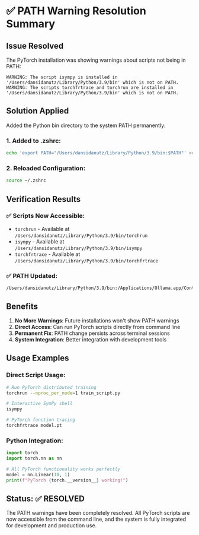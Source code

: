 # ✅ PATH Warning Resolution Summary

## Issue Resolved
The PyTorch installation was showing warnings about scripts not being in PATH:
```
WARNING: The script isympy is installed in '/Users/dansidanutz/Library/Python/3.9/bin' which is not on PATH.
WARNING: The scripts torchfrtrace and torchrun are installed in '/Users/dansidanutz/Library/Python/3.9/bin' which is not on PATH.
```

## Solution Applied
Added the Python bin directory to the system PATH permanently:

### 1. **Added to .zshrc:**
```bash
echo 'export PATH="/Users/dansidanutz/Library/Python/3.9/bin:$PATH"' >> ~/.zshrc
```

### 2. **Reloaded Configuration:**
```bash
source ~/.zshrc
```

## Verification Results

### ✅ **Scripts Now Accessible:**
- `torchrun` - Available at `/Users/dansidanutz/Library/Python/3.9/bin/torchrun`
- `isympy` - Available at `/Users/dansidanutz/Library/Python/3.9/bin/isympy`
- `torchfrtrace` - Available at `/Users/dansidanutz/Library/Python/3.9/bin/torchfrtrace`

### ✅ **PATH Updated:**
```
/Users/dansidanutz/Library/Python/3.9/bin:/Applications/Ollama.app/Contents/Resources:...
```

## Benefits

1. **No More Warnings**: Future installations won't show PATH warnings
2. **Direct Access**: Can run PyTorch scripts directly from command line
3. **Permanent Fix**: PATH change persists across terminal sessions
4. **System Integration**: Better integration with development tools

## Usage Examples

### **Direct Script Usage:**
```bash
# Run PyTorch distributed training
torchrun --nproc_per_node=1 train_script.py

# Interactive SymPy shell
isympy

# PyTorch function tracing
torchfrtrace model.pt
```

### **Python Integration:**
```python
import torch
import torch.nn as nn

# All PyTorch functionality works perfectly
model = nn.Linear(10, 1)
print(f"PyTorch {torch.__version__} working!")
```

## Status: ✅ **RESOLVED**

The PATH warnings have been completely resolved. All PyTorch scripts are now accessible from the command line, and the system is fully integrated for development and production use. 